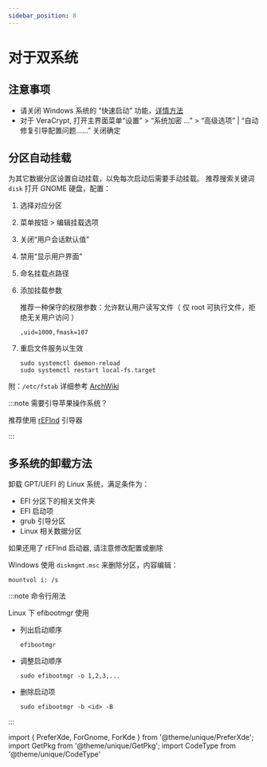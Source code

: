 ```yaml
---
sidebar_position: 8
---
```


# 对于双系统

## 注意事项

- 请关闭 Windows 系统的 “快速启动” 功能，<a href="/docs/setup-mswin/firstrun#双系统" target="_blank" >详情方法</a>
- 对于 VeraCrypt, 打开主界面菜单“设置” > “系统加密 ...” >
  “高级选项” | “自动修复引导配置问题……” 关闭确定

## 分区自动挂载

<PreferXde gnome kde noSelector><ForKde>
<GetPkg name='gnome-disk-utility' pacman dnf />
</ForKde></PreferXde>

为其它数据分区设置自动挂载，以免每次启动后需要手动挂载。
推荐搜索关键词 `disk` 打开 GNOME 硬盘，配置：

1.  选择对应分区
2.  菜单按钮 > 编辑挂载选项
3.  关闭“用户会话默认值”
4.  禁用“显示用户界面”
5.  命名挂载点路径
6.  添加挂载参数

    推荐一种保守的权限参数：允许默认用户读写文件（ 仅 root 可执行文件，拒绝无关用户访问 ）

        ,uid=1000,fmask=107

7.  重启文件服务以生效

        sudo systemctl daemon-reload
        sudo systemctl restart local-fs.target

附：`/etc/fstab` 详细参考 [ArchWiki](https://wiki.archlinux.org/title/Fstab)

:::note 需要引导苹果操作系统？

推荐使用 [rEFInd](/docs/manual/win/refind) 引导器

:::

## 多系统的卸载方法

卸载 GPT/UEFI 的 Linux 系统，满足条件为：

- EFI 分区下的相关文件夹
- EFI 启动项
- grub 引导分区
- Linux 相关数据分区

如果还用了 rEFInd 启动器, 请注意修改配置或删除

Windows 使用 `diskmgmt.msc` 来删除分区，内容编辑：

 <CodeType admin>

    mountvol i: /s

</CodeType>

:::note 命令行用法

Linux 下 efibootmgr 使用

- 列出启动顺序

      efibootmgr

- 调整启动顺序

      sudo efibootmgr -o 1,2,3,...

- 删除启动项

      sudo efibootmgr -b <id> -B

:::

<!--
## 其它

启动切换助手 [Inokinoki/QEFIEntryManager](https://github.com/Inokinoki/QEFIEntryManager)
[下载](https://github.com/Inokinoki/QEFIEntryManager/releases/latest)
-->

import {
PreferXde,
ForGnome,
ForKde
} from '@theme/unique/PreferXde';
import GetPkg from '@theme/unique/GetPkg';
import CodeType from '@theme/unique/CodeType'
